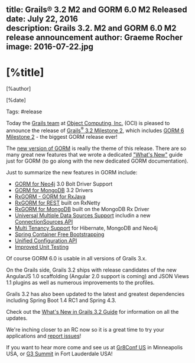 title: Grails® 3.2 M2 and GORM 6.0 M2 Released
date: July 22, 2016  
description: Grails 3.2. M2 and GORM 6.0 M2 release announcement
author: Graeme Rocher
image: 2016-07-22.jpg 
---

# [%title]

[%author]

[%date] 

Tags: #release

Today the [Grails team](https://objectcomputing.com/products/2gm-team) at [Object Computing, Inc.](https://objectcomputing.com/) (OCI) is pleased to announce the release of [Grails<sup>&reg;</sup> 3.2 Milestone 2](https://github.com/grails/grails-core/releases/tag/v3.2.0.M2), which includes [GORM 6 Milestone 2](http://gorm.grails.org/6.0.x) - the biggest GORM release ever!

The [new version of GORM](http://gorm.grails.org/6.0.x) is really the theme of this release. There are so many great new features that we wrote a dedicated ["What's New"](http://gorm.grails.org/6.0.x/whatsNew/manual/index.html) guide just for GORM (to go along with the new dedicated GORM documentation).

Just to summarize the new features in GORM include:

*   [GORM for Neo4j](http://gorm.grails.org/6.0.x/neo4j/manual/index.html) 3.0 Bolt Driver Support
*   [GORM for MongoDB](http://gorm.grails.org/6.0.x/mongodb/manual/index.html) 3.2 Drivers
*   [RxGORM - GORM for RxJava](http://gorm.grails.org/6.0.x/rx/manual/index.html)
*   [RxGORM for REST](http://gorm.grails.org/1.0.x/rx/rest-client/manual) built on RxNetty
*   [RxGORM for MongoDB](http://gorm.grails.org/6.0.x/rx/manual/index.html) built on the MongoDB Rx Driver
*   [Universal Multiple Data Sources Support](http://gorm.grails.org/6.0.x/hibernate/manual/index.html#multipleDataSources) includin a new [ConnectionSources API](http://gorm.grails.org/6.0.x/hibernate/manual/index.html#connectionSources)
*   [Multi Tenancy Support](http://gorm.grails.org/6.0.x/hibernate/manual/index.html#multiTenancy) for Hibernate, MongoDB and Neo4j
*   [Spring Container Free Bootstrapping](http://gorm.grails.org/6.0.x/hibernate/manual/index.html#outsideGrails)
*   [Unified Configuration API](http://gorm.grails.org/6.0.x/hibernate/manual/index.html#configuration)
*   [Improved Unit Testing](http://gorm.grails.org/6.0.x/hibernate/manual/index.html#testing)

Of course GORM 6.0 is usable in all versions of Grails 3.x.

On the Grails side, Grails 3.2 ships with release candidates of the new AngularJS 1.0 scaffolding (Angular 2.0 support is coming) and JSON Views 1.1 plugins as well as numerous improvements to the profiles.

Grails 3.2 has also been updated to the latest and greatest dependencies including Spring Boot 1.4 RC1 and Spring 4.3.

Check out the [What's New in Grails 3.2 Guide](http://docs.grails.org/3.2.x/guide/introduction.html#whatsNew) for information on all the updates.

We're inching closer to an RC now so it is a great time to try your applications and [report issues](https://github.com/grails/grails-core/issues)!

If you want to hear more come and see us at [Gr8Conf US](http://gr8conf.us/) in Minneapolis USA, or [G3 Summit](https://g3summit.com/conference/fort_lauderdale/2016/11/home) in Fort Lauderdale USA!